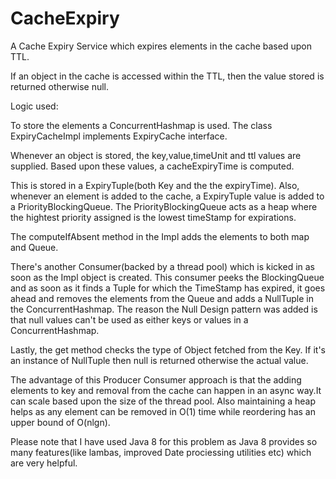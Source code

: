 # CacheExpiry

A Cache Expiry Service which expires elements in the cache based upon TTL.

If an object in the cache is accessed within the TTL, then the value stored is returned otherwise null.

Logic used:

To store the elements a ConcurrentHashmap is used. The class ExpiryCacheImpl implements ExpiryCache interface. 

Whenever an object is stored, the key,value,timeUnit and ttl values are supplied. Based upon these values, a cacheExpiryTime is computed. 

This is stored in a ExpiryTuple(both Key and the the expiryTime). Also, whenever an element is added to the cache, a ExpiryTuple value
is added to a PriorityBlockingQueue. The PriorityBlockingQueue acts as a heap where the hightest priority assigned is the lowest timeStamp for expirations.

The computeIfAbsent method in the Impl adds the elements to both map and Queue. 

There's another Consumer(backed by a thread pool) which is kicked in as soon as the Impl object is created. This consumer peeks the BlockingQueue
and as soon as it finds a Tuple for which the TimeStamp has expired, it goes ahead and removes the elements from the Queue and adds a NullTuple in 
the ConcurrentHashmap. The reason the Null Design pattern was added is that null values can't be used as either keys or values in a 
ConcurrentHashmap. 

Lastly, the get method checks the type of Object fetched from the Key. If it's an instance of NullTuple then null is returned otherwise the actual value.

The advantage of this Producer Consumer approach is that the adding elements to key and removal from the cache can happen in an async way.It can scale based 
upon the size of the thread pool. Also maintaining a heap helps as any element can be removed in O(1) time while reordering has an upper bound of
O(nlgn).

Please note that I have used Java 8 for this problem as Java 8 provides so many features(like lambas, improved Date prociessing utilities etc) which are very helpful.
